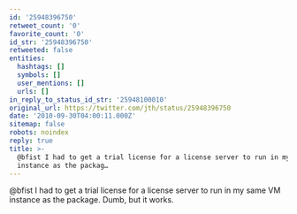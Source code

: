 ```yaml
---
id: '25948396750'
retweet_count: '0'
favorite_count: '0'
id_str: '25948396750'
retweeted: false
entities:
  hashtags: []
  symbols: []
  user_mentions: []
  urls: []
in_reply_to_status_id_str: '25948100010'
original_url: https://twitter.com/jth/status/25948396750
date: '2010-09-30T04:00:11.000Z'
sitemap: false
robots: noindex
reply: true
title: >-
  @bfist I had to get a trial license for a license server to run in my same VM
  instance as the packag…
---
```


@bfist I had to get a trial license for a license server to run in my same VM instance as the package. Dumb, but it works.